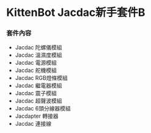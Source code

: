 # KittenBot Jacdac新手套件B

### 套件內容

* Jacdac 陀螺儀模組
* Jacdac 溫濕度模組
* Jacdac 電源模組
* Jacdac 舵機模組
* Jacdac RGB燈條模組
* Jacdac 繼電器模組
* Jacdac 震子模組
* Jacdac 超聲波模組
* Jacdac 6頭分線器模組
* Jacdapter 轉接器
* Jacdac 連接線
